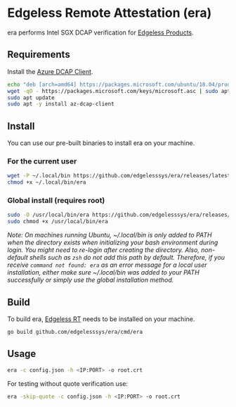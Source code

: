 # Edgeless Remote Attestation (era)

era performs Intel SGX DCAP verification for [Edgeless Products](https://www.edgeless.systems/products).


## Requirements

Install the [Azure DCAP Client](https://github.com/microsoft/Azure-DCAP-Client).

```bash
echo "deb [arch=amd64] https://packages.microsoft.com/ubuntu/18.04/prod bionic main" | sudo tee /etc/apt/sources.list.d/msprod.list
wget -qO - https://packages.microsoft.com/keys/microsoft.asc | sudo apt-key add -
sudo apt update
sudo apt -y install az-dcap-client
```

## Install
You can use our pre-built binaries to install era on your machine.
### For the current user
```bash
wget -P ~/.local/bin https://github.com/edgelesssys/era/releases/latest/download/era
chmod +x ~/.local/bin/era
```
### Global install (requires root)
```bash
sudo -O /usr/local/bin/era https://github.com/edgelesssys/era/releases/latest/download/era
sudo chmod +x /usr/local/bin/era
```

*Note: On machines running Ubuntu, ~/.local/bin is only added to PATH when the directory exists when initializing your bash environment during login. You might need to re-login after creating the directory. Also, non-default shells such as `zsh` do not add this path by default. Therefore, if you receive `command not found: era` as an error message for a local user installation, either make sure ~/.local/bin was added to your PATH successfully or simply use the global installation method.*


## Build
To build era, [Edgeless RT](https://github.com/edgelesssys/edgelessrt) needs to be installed on your machine.
   
```bash
go build github.com/edgelesssys/era/cmd/era
```

## Usage

```bash
era -c config.json -h <IP:PORT> -o root.crt
```

For testing without quote verification use:

```bash
era -skip-quote -c config.json -h <IP:PORT> -o root.crt
```
